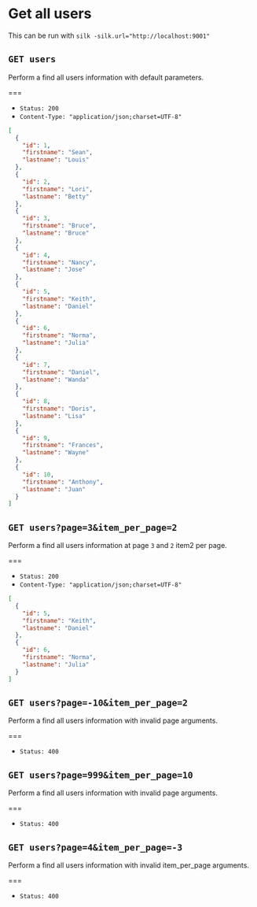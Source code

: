 # Get all users

This can be run with `silk -silk.url="http://localhost:9001"`

## `GET users`

Perform a find all users information with default parameters.

===

* `Status: 200`
* `Content-Type: "application/json;charset=UTF-8"`
```json
[
  {
    "id": 1,
    "firstname": "Sean",
    "lastname": "Louis"
  },
  {
    "id": 2,
    "firstname": "Lori",
    "lastname": "Betty"
  },
  {
    "id": 3,
    "firstname": "Bruce",
    "lastname": "Bruce"
  },
  {
    "id": 4,
    "firstname": "Nancy",
    "lastname": "Jose"
  },
  {
    "id": 5,
    "firstname": "Keith",
    "lastname": "Daniel"
  },
  {
    "id": 6,
    "firstname": "Norma",
    "lastname": "Julia"
  },
  {
    "id": 7,
    "firstname": "Daniel",
    "lastname": "Wanda"
  },
  {
    "id": 8,
    "firstname": "Doris",
    "lastname": "Lisa"
  },
  {
    "id": 9,
    "firstname": "Frances",
    "lastname": "Wayne"
  },
  {
    "id": 10,
    "firstname": "Anthony",
    "lastname": "Juan"
  }
]
```

## `GET users?page=3&item_per_page=2`

Perform a find all users information at page `3` and `2` item2 per page.

===

* `Status: 200`
* `Content-Type: "application/json;charset=UTF-8"`
```json
[
  {
    "id": 5,
    "firstname": "Keith",
    "lastname": "Daniel"
  },
  {
    "id": 6,
    "firstname": "Norma",
    "lastname": "Julia"
  }
]
```

## `GET users?page=-10&item_per_page=2`

Perform a find all users information with invalid page arguments.

===

* `Status: 400`

## `GET users?page=999&item_per_page=10`

Perform a find all users information with invalid page arguments.

===

* `Status: 400`

## `GET users?page=4&item_per_page=-3`

Perform a find all users information with invalid item_per_page arguments.

===

* `Status: 400`
